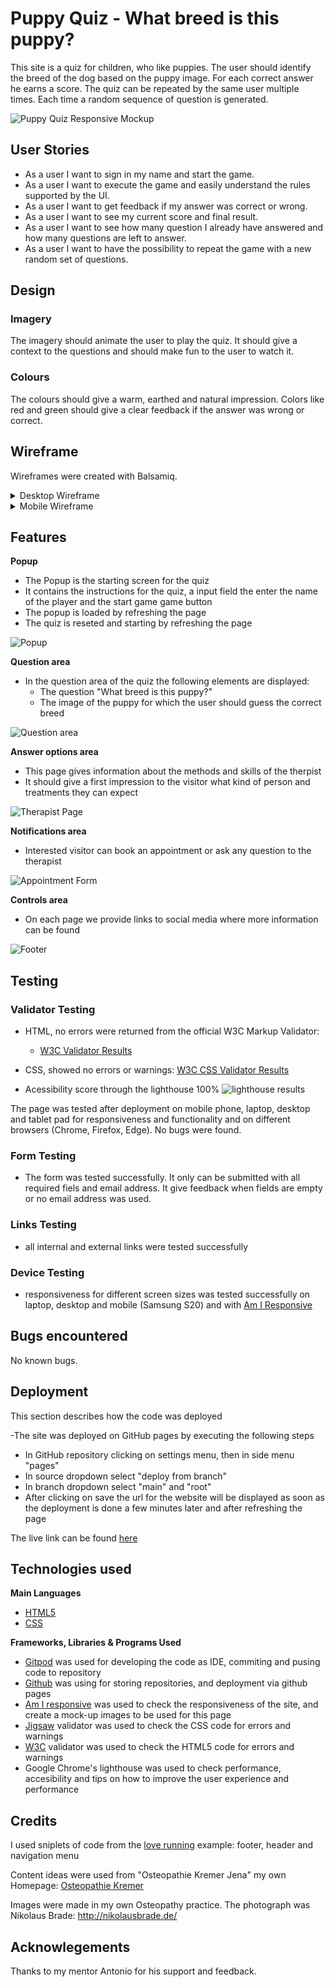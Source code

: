 # Puppy Quiz - What breed is this puppy?

This site is a quiz for children, who like puppies. The user should identify the breed of the dog based on the puppy image. For each correct answer he earns a score. The quiz can be repeated by the same user multiple times. Each time a random sequence of question is generated. 

![Puppy Quiz Responsive Mockup](docs/readme_images/responsive_mockup.PNG)


## User Stories
- As a user I want to sign in my name and start the game. 
- As a user I want to execute the game and easily understand the rules supported by the UI. 
- As a user I want to get feedback if my answer was correct or wrong. 
- As a user I want to see my current score and final result.
- As a user I want to see how many question I already have answered and how many questions are left to answer. 
- As a user I want to have the possibility to repeat the game with a new random set of questions.

## Design

### Imagery
The imagery should animate the user to play the quiz. It should give a context to the questions and should make fun to the user to watch it.

### Colours
The colours should give a warm, earthed and natural impression. Colors like red and green should give a clear feedback if the answer was wrong or correct.

## Wireframe

Wireframes were created with Balsamiq.

<details>

<summary>Desktop Wireframe</summary>

![Desktop Wireframe](docs/wireframes/desktopwireframe_osteopathy.png)
</details>

<details>
<summary>Mobile Wireframe</summary>

![Mobile Wireframe](docs/wireframes/mobilewireframe_osteopathy.png)
</details>


## Features

__Popup__

- The Popup is the starting screen for the quiz
- It contains the instructions for the quiz, a input field the enter the name of the player and the start game game button
- The popup is loaded by refreshing the page
- The quiz is reseted and starting by refreshing the page

![Popup](docs/readme_images/popup.PNG)


__Question area__
  - In the question area of the quiz the following elements are displayed:
    - The question "What breed is this puppy?"
    - The image of the puppy for which the user should guess the correct breed

![Question area](docs/readme_images/questionarea.PNG)


__Answer options area__

  - This page gives information about the methods and skills of the therpist 
  - It should give a first impression to the visitor what kind of person and treatments they can expect

![Therapist Page](docs/readme_images/therapist.PNG) 



__Notifications area__
  - Interested visitor can book an appointment or ask any question to the therapist

![Appointment Form](docs/readme_images/appointment.PNG)

__Controls area__
 
 - On each page we provide links to social media where more information can be found
 
 ![Footer](docs/readme_images/footer.PNG)

## Testing

### Validator Testing

- HTML, no errors were returned from the official W3C Markup Validator:
  - [W3C Validator Results](https://validator.w3.org/nu/?doc=https%3A%2F%2Fclekremer.github.io%2Fportfolio1_osteopathyKremer%2F)

- CSS, showed no errors or warnings:
[W3C CSS Validator Results](https://jigsaw.w3.org/css-validator/validator?uri=https%3A%2F%2Fclekremer.github.io%2Fportfolio1_osteopathyKremer%2Findex.html&profile=css3svg&usermedium=all&warning=1&vextwarning=&lang=de)
    
 - Acessibility score through the lighthouse 100%
 ![lighthouse results](docs/readme_images/lighthouse.PNG)

The page was tested after deployment on mobile phone, laptop, desktop and tablet pad for responsiveness and functionality and on different browsers (Chrome, Firefox, Edge). No bugs were found. 

### Form Testing
- The form was tested successfully. It only can be submitted with all required fiels and email address. It give feedback when fields are empty or no email address was used.

### Links Testing
- all internal and external links were tested successfully 

    
### Device Testing
- responsiveness for different screen sizes was tested successfully on laptop, desktop and mobile (Samsung S20) and with [Am I Responsive](https://ui.dev/amiresponsive?url=https://clekremer.github.io/portfolio1_osteopathyKremer/)



## Bugs encountered

No known bugs.


## Deployment

This section describes how the code was deployed

-The site was deployed on GitHub pages by executing the following steps
  - In GitHub repository clicking on settings menu, then in side menu "pages"
  - In source dropdown select "deploy from branch"
  - In branch dropdown select "main" and "root"
  - After clicking on save the url for the website will be displayed as soon as the deployment is done a few minutes later and after refreshing the page

  The live link can be found [here](https://clekremer.github.io/portfolio1_osteopathyKremer/index.html)
  
## Technologies used
__Main Languages__

-  [HTML5](https://en.wikipedia.org/wiki/HTML5)
-  [CSS](https://en.wikipedia.org/wiki/CSS)

__Frameworks, Libraries & Programs Used__
- [Gitpod](https://www.gitpod.io/) was used for developing the code as IDE, commiting and pusing code to repository
- [Github](https://github.com/) was using for storing repositories, and deployment via github pages
- [Am I responsive](http://ami.responsivedesign.is/) was used to check the responsiveness of the site, and create a mock-up images to be used for this page
- [Jigsaw](https://jigsaw.w3.org/css-validator/) validator was used to check the CSS code for errors and warnings
- [W3C](https://validator.w3.org/) validator was used to check the HTML5 code for errors and warnings
- Google Chrome's lighthouse was used to check performance, accesibility and tips on how to improve the user experience and performance


## Credits 

I used sniplets of code from the [love running](https://code-institute-org.github.io/love-running-2.0/index.html) example: footer, header and navigation menu 

Content ideas were used from "Osteopathie Kremer Jena" my own Homepage: [Osteopathie Kremer](https://www.osteopathie-jena.net/)

Images were made in my own Osteopathy practice. The photograph was Nikolaus Brade: http://nikolausbrade.de/

## Acknowlegements

Thanks to my mentor Antonio for his support and feedback.